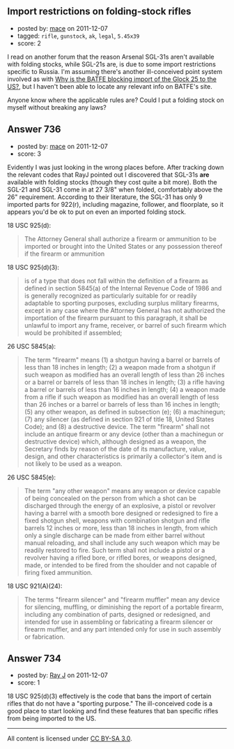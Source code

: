 ## Import restrictions on folding-stock rifles

- posted by: [mace](https://stackexchange.com/users/-1/163-mace) on 2011-12-07
- tagged: `rifle`, `gunstock`, `ak`, `legal`, `5.45x39`
- score: 2

I read on another forum that the reason Arsenal SGL-31s aren't available with folding stocks, while SGL-21s are, is due to some import restrictions specific to Russia. I'm assuming there's another ill-conceived point system involved as with [Why is the BATFE blocking import of the Glock 25 to the US?](http://firearms.stackexchange.com/questions/700/why-is-the-batfe-blocking-import-of-the-glock-25-to-the-us), but I haven't been able to locate any relevant info on BATFE's site.

Anyone know where the applicable rules are? Could I put a folding stock on myself without breaking any laws?


## Answer 736

- posted by: [mace](https://stackexchange.com/users/-1/163-mace) on 2011-12-07
- score: 3

Evidently I was just looking in the wrong places before. After tracking down the relevant codes that RayJ pointed out I discovered that SGL-31s **are** available with folding stocks (though they cost quite a bit more). Both the SGL-21 and SGL-31 come in at 27 3/8" when folded, comfortably above the 26" requirement.  According to their literature, the SGL-31 has only 9 imported parts for 922(r), including magazine, follower, and floorplate, so it appears you'd be ok to put on even an imported folding stock.


18 USC 925(d):

> The Attorney General shall authorize a firearm or ammunition to be
> imported or brought into the United States or any possession thereof
> if the firearm or ammunition

18 USC 925(d)(3):

> is of a type that does not fall within the definition of a firearm as
> defined in section 5845(a) of the Internal Revenue Code of 1986 and is
> generally recognized as particularly suitable for or readily adaptable
> to sporting purposes, excluding surplus military firearms, except in
> any case where the Attorney General has not authorized the importation
> of the firearm pursuant to this paragraph, it shall be unlawful to
> import any frame, receiver, or barrel of such firearm which would be
> prohibited if assembled;

26 USC 5845(a):

> The term "firearm" means (1) a shotgun having a barrel or barrels
>     of less than 18 inches in length; (2) a weapon made from a shotgun
>     if such weapon as modified has an overall length of less than 26
>     inches or a barrel or barrels of less than 18 inches in length; (3)
>     a rifle having a barrel or barrels of less than 16 inches in
>     length; (4) a weapon made from a rifle if such weapon as modified
>     has an overall length of less than 26 inches or a barrel or barrels
>     of less than 16 inches in length; (5) any other weapon, as defined
>     in subsection (e); (6) a machinegun; (7) any silencer (as defined
>     in section 921 of title 18, United States Code); and (8) a
>     destructive device. The term "firearm" shall not include an antique
>     firearm or any device (other than a machinegun or destructive
>     device) which, although designed as a weapon, the Secretary finds
>     by reason of the date of its manufacture, value, design, and other
>     characteristics is primarily a collector's item and is not likely
>     to be used as a weapon.

26 USC 5845(e):

> The term "any other weapon" means any weapon or device capable of
>     being concealed on the person from which a shot can be discharged
>     through the energy of an explosive, a pistol or revolver having a
>     barrel with a smooth bore designed or redesigned to fire a fixed
>     shotgun shell, weapons with combination shotgun and rifle barrels
>     12 inches or more, less than 18 inches in length, from which only a
>     single discharge can be made from either barrel without manual
>     reloading, and shall include any such weapon which may be readily
>     restored to fire. Such term shall not include a pistol or a
>     revolver having a rifled bore, or rifled bores, or weapons
>     designed, made, or intended to be fired from the shoulder and not
>     capable of firing fixed ammunition.

18 USC 921(A)(24):

> The terms "firearm silencer" and "firearm muffler" mean any device for
> silencing, muffling, or diminishing the report of a portable firearm,
> including any combination of parts, designed or redesigned, and
> intended for use in assembling or fabricating a firearm silencer or
> firearm muffler, and any part intended only for use in such assembly
> or fabrication.


## Answer 734

- posted by: [Ray J](https://stackexchange.com/users/-1/166-ray-j) on 2011-12-07
- score: 1

18 USC 925(d)(3) effectively is the code that bans the import of certain rifles that do not have a "sporting purpose."  The ill-conceived code is a good place to start looking and find these features that ban specific rifles from being imported to the US. 



---

All content is licensed under [CC BY-SA 3.0](https://creativecommons.org/licenses/by-sa/3.0/).
